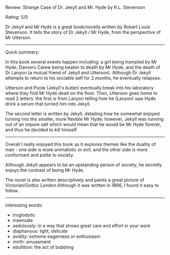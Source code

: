 Review: Strange Case of Dr. Jekyll and Mr. Hyde by R.L. Stevenson

Rating: 5/5

Dr Jekyll and Mr Hyde is a great book/novella written by Robert Louis Stevenson. It tells the story of Dr Jekyll / Mr Hyde, from the perspective of Mr Utterson.

---

Quick summary:

In this book several events happen including: a girl being trampled by Mr Hyde, Danvers Carew being beaten to death by Mr Hyde, and the death of Dr Lanyon (a mutual friend of Jekyll and Utterson). Although Dr Jekyll attempts to return to his sociable self for 2 months, he eventually relapses.

Utterson and Poole (Jekyll's butler) eventually break into his laboratory where they find Mr Hyde dead on the floor. Then, Utterson goes home to read 2 letters: the first is from Lanyon telling how he (Lanyon) saw Hyde drink a serum that turned him into Jekyll. 

The second letter is written by Jekyll, detailing how he somewhat enjoyed turning into the smaller, more flexible Mr Hyde; however, Jekyll was running out of an impure salt which would mean that he would be Mr Hyde forever, and thus he decided to kill himself.

---

Overall I really enjoyed this book as it explores themes like the duality of man - one side is more animalistic or evil, and the other side is more conformant and polite to society.

Although Jekyll appears to be an upstanding person of society, he secretly enjoys the contrast of being Mr Hyde.

The novel is also written descriptively and paints a great picture of Victorian/Gothic London.Although it was written in 1886, I found it easy to follow.

---

interesting words:

- troglodytic
- insensate
- sedulously: in a way that shows great care and effort in your work
- diaphanous: light, delicate
- avidity: extreme eagerness or enthusiasm
- mirth: amusement
- ebullition: the act of bubbling
